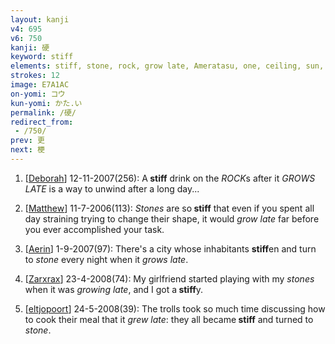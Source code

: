 ```yaml
---
layout: kanji
v4: 695
v6: 750
kanji: 硬
keyword: stiff
elements: stiff, stone, rock, grow late, Ameratasu, one, ceiling, sun, tucked under the arm
strokes: 12
image: E7A1AC
on-yomi: コウ
kun-yomi: かた.い
permalink: /硬/
redirect_from:
 - /750/
prev: 更
next: 梗
---
```


1) [<a href="http://kanji.koohii.com/profile/Deborah">Deborah</a>] 12-11-2007(256): A<strong> stiff</strong> drink on the <em>ROCK</em>s after it <em>GROWS LATE</em> is a way to unwind after a long day...

2) [<a href="http://kanji.koohii.com/profile/Matthew">Matthew</a>] 11-7-2006(113): <em>Stones</em> are so<strong> stiff</strong> that even if you spent all day straining trying to change their shape, it would <em>grow late</em> far before you ever accomplished your task.

3) [<a href="http://kanji.koohii.com/profile/Aerin">Aerin</a>] 1-9-2007(97): There&#039;s a city whose inhabitants <strong>stiff</strong>en and turn to <em>stone</em> every night when it <em>grows late</em>.

4) [<a href="http://kanji.koohii.com/profile/Zarxrax">Zarxrax</a>] 23-4-2008(74): My girlfriend started playing with my <em>stones</em> when it was <em>growing late</em>, and I got a<strong> stiff</strong>y.

5) [<a href="http://kanji.koohii.com/profile/eltjopoort">eltjopoort</a>] 24-5-2008(39): The trolls took so much time discussing how to cook their meal that it <em>grew late</em>: they all became<strong> stiff</strong> and turned to <em>stone</em>.

